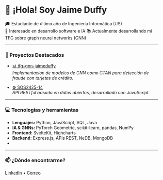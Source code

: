# 👋 ¡Hola! Soy Jaime Duffy

🎓 Estudiante de último año de Ingeniería Informática (US)  
🧠 Interesado en desarrollo software e IA
📚 Actualmente desarrollando mi TFG sobre graph neural networks (GNN)

---

### 🧩 Proyectos Destacados

- [📊 tfg-gnn-jaimeduffy](https://github.com/jaimeduffy/tfg-gnn-jaimeduffy)  
  *Implementación de modelos de GNN como GTAN para detección de fraude con tarjetas de crédito.*

- [⚙️ SOS2425-14](https://github.com/jaimeduffy/SOS2425-14)  
  *API RESTful basada en datos abiertos, desarrollada con JavaScript.*

---


  ### 💻 Tecnologías y herramientas

- **Lenguajes:** Python, JavaScript, SQL, Java
- **IA & GNNs:** PyTorch Geometric, scikit-learn, pandas, NumPy
- **Frontend:** SvelteKit, Highcharts
- **Backend:** Express.js, APIs REST, NeDB, MongoDB
- 
---

### 📫 ¿Dónde encontrarme?

[LinkedIn](https://www.linkedin.com/in/jaimeduffypanes) • [Correo](mailto:jaimeduffy@protonmail.com)

